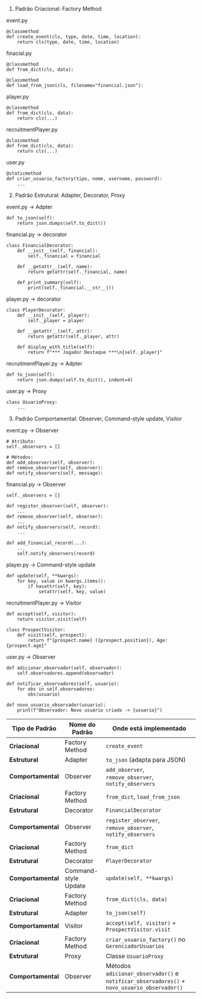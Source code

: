 1. Padrão Criacional: Factory Method

event.py
```
@classmethod
def create_event(cls, type, date, time, location):
    return cls(type, date, time, location)
```

finacial.py
```
@classmethod
def from_dict(cls, data):

@classmethod
def load_from_json(cls, filename="financial.json"):
```

player.py
```
@classmethod
def from_dict(cls, data):
    return cls(...)
```

recruitmentPlayer.py
```
@classmethod
def from_dict(cls, data):
    return cls(...)
```

user.py
```
@staticmethod
def criar_usuario_factory(tipo, nome, username, password):
    ...
```

2. Padrão Estrutural: Adapter, Decorator, Proxy

event.py -> Adpter
```
def to_json(self):
    return json.dumps(self.to_dict())
```

financial.py -> decorator
```
class FinancialDecorator:
    def __init__(self, financial):
        self._financial = financial

    def __getattr__(self, name):
        return getattr(self._financial, name)

    def print_summary(self):
        print(self._financial.__str__())
```

player.py -> decorator
```
class PlayerDecorator:
    def __init__(self, player):
        self._player = player

    def __getattr__(self, attr):
        return getattr(self._player, attr)

    def display_with_title(self):
        return f"*** Jogador Destaque ***\n{self._player}"
```

recruitmentPlayer.py -> Adpter
```
def to_json(self):
    return json.dumps(self.to_dict(), indent=4)
```

user.py -> Proxy
```
class UsuarioProxy:
    ...
```

3. Padrão Comportamental: Observer, Command-style update, Visitor

event.py -> Observer
```
# Atributo:
self._observers = []

# Métodos:
def add_observer(self, observer):
def remove_observer(self, observer):
def notify_observers(self, message):
```

financial.py -> Observer
```
self._observers = []

def register_observer(self, observer):
    ...
def remove_observer(self, observer):
    ...
def notify_observers(self, record):
    ...
```

```
def add_financial_record(...):
    ...
    self.notify_observers(record)
```

player.py -> Command-style update
```
def update(self, **kwargs):
    for key, value in kwargs.items():
        if hasattr(self, key):
            setattr(self, key, value)
```

recruitmentPlayer.py -> Visitor
```
def accept(self, visitor):
    return visitor.visit(self)
```

```
class ProspectVisitor:
    def visit(self, prospect):
        return f"{prospect.name} ({prospect.position}), Age: {prospect.age}"
```

user.py -> Observer
```
def adicionar_observador(self, observador):
    self.observadores.append(observador)

def notificar_observadores(self, usuario):
    for obs in self.observadores:
        obs(usuario)
```

```
def novo_usuario_observador(usuario):
    print(f"Observador: Novo usuário criado -> {usuario}")
```

| Tipo de Padrão | Nome do Padrão | Onde está implementado                                |
| -------------- | -------------- | ----------------------------------------------------- |
| **Criacional**     | Factory Method | `create_event`                                        |
| **Estrutural**     | Adapter        | `to_json` (adapta para JSON)                          |
| **Comportamental** | Observer       | `add_observer`, `remove_observer`, `notify_observers` |
| **Criacional**     | Factory Method | `from_dict`, `load_from_json`                              |
| **Estrutural**     | Decorator      | `FinancialDecorator`                                       |
| **Comportamental** | Observer       | `register_observer`, `remove_observer`, `notify_observers` |
| **Criacional**     | Factory Method       | `from_dict`              |
| **Estrutural**     | Decorator            | `PlayerDecorator`        |
| **Comportamental** | Command-style Update | `update(self, **kwargs)` |
| **Criacional**     | Factory Method | `from_dict(cls, data)`                            |
| **Estrutural**     | Adapter        | `to_json(self)`                                   |
| **Comportamental** | Visitor        | `accept(self, visitor)` + `ProspectVisitor.visit` |
| **Criacional**     | Factory Method | `criar_usuario_factory()` no `GerenciadorUsuarios`                                          |
| **Estrutural**     | Proxy          | Classe `UsuarioProxy`                                                                       |
| **Comportamental** | Observer       | Métodos `adicionar_observador()` e `notificar_observadores()` + `novo_usuario_observador()` |
